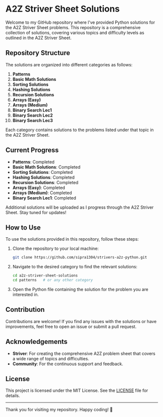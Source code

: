 # A2Z Striver Sheet Solutions

Welcome to my GitHub repository where I've provided Python solutions for the A2Z Striver Sheet problems. This repository is a comprehensive collection of solutions, covering various topics and difficulty levels as outlined in the A2Z Striver Sheet.

## Repository Structure

The solutions are organized into different categories as follows:

1. **Patterns**
2. **Basic Math Solutions**
3. **Sorting Solutions**
4. **Hashing Solutions**
5. **Recursion Solutions**
6. **Arrays (Easy)**
7. **Arrays (Medium)**
8. **Binary Search Lec1**
9. **Binary Search Lec2**
10. **Binary Search Lec3**

Each category contains solutions to the problems listed under that topic in the A2Z Striver Sheet.

## Current Progress

- **Patterns**: Completed
- **Basic Math Solutions**: Completed
- **Sorting Solutions**: Completed
- **Hashing Solutions**: Completed
- **Recursion Solutions**: Completed
- **Arrays (Easy)**: Completed
- **Arrays (Medium)**: Completed
- **Binary Search Lec1**: Completed

Additional solutions will be uploaded as I progress through the A2Z Striver Sheet. Stay tuned for updates!

## How to Use

To use the solutions provided in this repository, follow these steps:

1. Clone the repository to your local machine:
    ```sh
    git clone https://github.com/sipra1304/strivers-a2z-python.git
    ```

2. Navigate to the desired category to find the relevant solutions:
    ```sh
    cd a2z-striver-sheet-solutions
    cd patterns   # or any other category
    ```

3. Open the Python file containing the solution for the problem you are interested in.

## Contribution

Contributions are welcome! If you find any issues with the solutions or have improvements, feel free to open an issue or submit a pull request.


## Acknowledgements

- **Striver**: For creating the comprehensive A2Z problem sheet that covers a wide range of topics and difficulties.
- **Community**: For the continuous support and feedback.

## License

This project is licensed under the MIT License. See the [LICENSE](LICENSE) file for details.

---

Thank you for visiting my repository. Happy coding! 🚀
